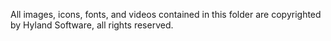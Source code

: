 All images, icons, fonts, and videos contained in this folder are copyrighted by Hyland Software, all rights reserved.

